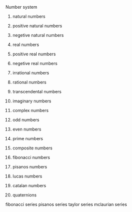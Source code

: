 Number system

1. natural numbers
2. positive natural numbers
3. negetive natural numbers

4. real numbers
5. positive real numbers
6. negetive real numbers

7. irrational numbers
8. rational numbers

9. transcendental numbers

10. imaginary numbers

11. complex numbers
12. odd numbers
13. even numbers
14. prime numbers
15. composite numbers
16. fibonacci numbers
17. pisanos numbers
18. lucas numbers
19. catalan numbers 
20. quaternions

fibonacci series
pisanos series
taylor series
mclaurian series
